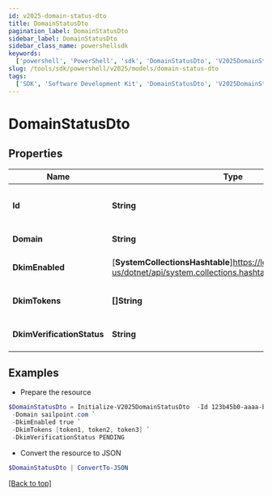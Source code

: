 ```yaml
---
id: v2025-domain-status-dto
title: DomainStatusDto
pagination_label: DomainStatusDto
sidebar_label: DomainStatusDto
sidebar_class_name: powershellsdk
keywords:
  ['powershell', 'PowerShell', 'sdk', 'DomainStatusDto', 'V2025DomainStatusDto']
slug: /tools/sdk/powershell/v2025/models/domain-status-dto
tags:
  ['SDK', 'Software Development Kit', 'DomainStatusDto', 'V2025DomainStatusDto']
---
```


# DomainStatusDto

## Properties

| Name | Type | Description | Notes |
| --- | --- | --- | --- |
| **Id** | **String** | New UUID associated with domain to be verified | [optional] |
| **Domain** | **String** | A domain address | [optional] |
| **DkimEnabled** | [**SystemCollectionsHashtable**]https://learn.microsoft.com/en-us/dotnet/api/system.collections.hashtable?view=net-9.0 | DKIM is enabled for this domain | [optional] |
| **DkimTokens** | **[]String** | DKIM tokens required for authentication | [optional] |
| **DkimVerificationStatus** | **String** | Status of DKIM authentication | [optional] |

## Examples

- Prepare the resource

```powershell
$DomainStatusDto = Initialize-V2025DomainStatusDto  -Id 123b45b0-aaaa-bbbb-a7db-123456a56abc `
 -Domain sailpoint.com `
 -DkimEnabled true `
 -DkimTokens [token1, token2, token3] `
 -DkimVerificationStatus PENDING
```

- Convert the resource to JSON

```powershell
$DomainStatusDto | ConvertTo-JSON
```

[[Back to top]](#)
